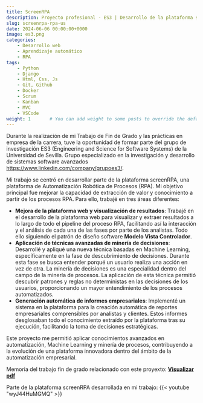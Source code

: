 ```yaml
---
title: ScreenRPA
description: Proyecto profesional - ES3 | Desarrollo de la plataforma screenRPA en colaboración con el grupo ES3 de la Universidad de Sevilla.
slug: screenrpa-rpa-us
date: 2024-06-06 00:00:00+0000
image: es3.png
categories:
    - Desarrollo web
    - Aprendizaje automático
    - RPA
tags:
    - Python
    - Django
    - Html, Css, Js
    - Git, Github
    - Docker
    - Scrum
    - Kanban
    - MVC
    - VSCode
weight: 1       # You can add weight to some posts to override the default sorting (date descending)
---
```

Durante la realización de mi Trabajo de Fin de Grado y las prácticas en empresa de la carrera, tuve la oportunidad de formar parte del grupo de investigación ES3 (Engineering and Science for Software Systems) de la Universidad de Sevilla. Grupo especializado en la investigación y desarrollo de sistemas software avanzados https://www.linkedin.com/company/grupoes3/.

Mi trabajo se centró en desarrollar parte de la plataforma screenRPA, una plataforma de Automatización Robótica de Procesos (RPA). Mi objetivo principal fue mejorar la capacidad de extracción de valor y conocimiento a partir de los procesos RPA. Para ello, trabajé en tres áreas diferentes:

- **Mejora de la plataforma web y visualización de resultados**: Trabajé en el desarrollo de la plataforma web para visualizar y extraer resultados a lo largo de todo el pipeline del proceso RPA, facilitando así la interacción y el análisis de cada una de las fases por parte de los analistas. Todo ello siguiendo el patrón de diseño software **Modelo Vista Controlador**.
- **Aplicación de técnicas avanzadas de minería de decisiones**: Desarrollé y apliqué una nueva técnica basadas en Machine Learning, específicamente en la fase de descubrimiento de decisiones. Durante esta fase se busca entender porqué un usuario realiza una acción en vez de otra. La minería de decisiones es una especialidad dentro del campo de la minería de procesos. La aplicación de esta técnica permitió descubrir patrones y reglas no deterministas en las decisiones de los usuarios, proporcionando un mayor entendimiento de los procesos automatizados.
- **Generación automática de informes empresariales**: Implementé un sistema en la plataforma para la creación automática de reportes empresariales comprensibles por analistas y clientes. Estos informes desglosaban todo el conocimiento extraído por la plataforma tras su ejecución, facilitando la toma de decisiones estratégicas.

Este proyecto me permitió aplicar conocimientos avanzados en automatización, Machine Learning y minería de procesos, contribuyendo a la evolución de una plataforma innovadora dentro del ámbito de la automatización empresarial.


Memoria del trabajo fin de grado relacionado con este proyexto:
[**Visualizar pdf**](/post/screenrpa-es3/memoria-tfg.pdf)

Parte de la plataforma screenRPA desarrollada en mi trabajo:
{{< youtube "wyJ44HuMGMQ" >}}